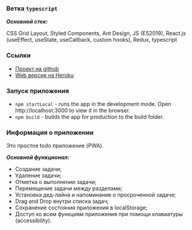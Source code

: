 ### Ветка `typescript`

**_Основной стек:_** 

CSS Grid Layout, Styled Components, Ant Design,  JS (ES2019), React.js (useEffect, useState, useCallback, custom
 hooks), Redux, typescript

### Ссылки

- [Проект на github](https://github.com/rukivbruki/todo-pwapp.git)
- [Web версия на Heroku](https://todo-pwapp.herokuapp.com/)

### Запуск приложения

- `npm startLocal` - runs the app in the development mode. Open http://localhost:3000 to view it in the browser.
- `npm build` - builds the app for production to the build folder.

### Информация о приложении

Это простое todo приложение (PWA). 

_**Основной функционал:**_

- Создание задачи;
- Удаление задачи;
- Отметка о выполнении задачи;
- Перемещение задачи между разделами;
- Установка дед-лайна и напоминание о просроченной задаче;
- Drag and Drop внутри списка задач;
- Сохранение состояния приложения в localStorage;
- Доступ ко всем функциям приложения при помощи клавиатуры (accessibility).
